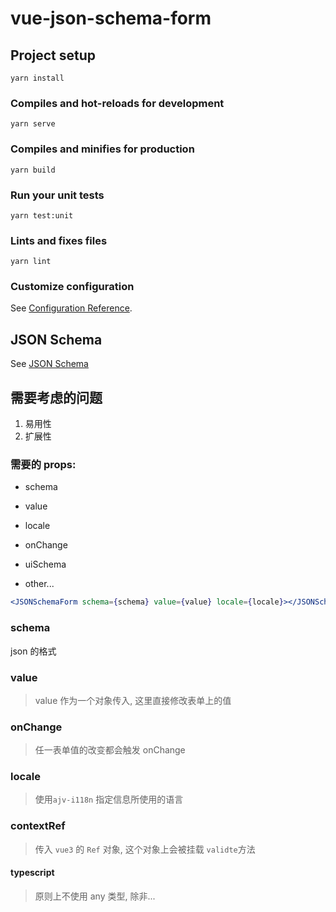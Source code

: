 # vue-json-schema-form

## Project setup

```
yarn install
```

### Compiles and hot-reloads for development

```
yarn serve
```

### Compiles and minifies for production

```
yarn build
```

### Run your unit tests

```
yarn test:unit
```

### Lints and fixes files

```
yarn lint
```

### Customize configuration

See [Configuration Reference](https://cli.vuejs.org/config/).

## JSON Schema

See [JSON Schema](https://json-schema.org/understanding-json-schema/index.html)

## 需要考虑的问题

1. 易用性
2. 扩展性

### 需要的 props:

- schema

- value

- locale

- onChange

- uiSchema

- other...

```jsx
<JSONSchemaForm schema={schema} value={value} locale={locale}></JSONSchemaForm>
```

### schema

json 的格式

### value

> value 作为一个对象传入, 这里直接修改表单上的值

### onChange

> 任一表单值的改变都会触发 onChange

### locale

> 使用`ajv-i118n` 指定信息所使用的语言

### contextRef

> 传入 `vue3` 的 `Ref` 对象, 这个对象上会被挂载 `validte`方法

#### typescript

> 原则上不使用 any 类型, 除非...
